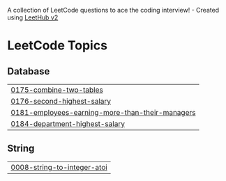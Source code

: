 A collection of LeetCode questions to ace the coding interview! - Created using [LeetHub v2](https://github.com/arunbhardwaj/LeetHub-2.0)
<!---LeetCode Topics Start-->
# LeetCode Topics
## Database
|  |
| ------- |
| [0175-combine-two-tables](https://github.com/parnavi18/DSA-LEETCODE/tree/master/0175-combine-two-tables) |
| [0176-second-highest-salary](https://github.com/parnavi18/DSA-LEETCODE/tree/master/0176-second-highest-salary) |
| [0181-employees-earning-more-than-their-managers](https://github.com/parnavi18/DSA-LEETCODE/tree/master/0181-employees-earning-more-than-their-managers) |
| [0184-department-highest-salary](https://github.com/parnavi18/DSA-LEETCODE/tree/master/0184-department-highest-salary) |
## String
|  |
| ------- |
| [0008-string-to-integer-atoi](https://github.com/parnavi18/DSA-LEETCODE/tree/master/0008-string-to-integer-atoi) |
<!---LeetCode Topics End-->